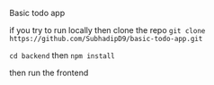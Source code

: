 Basic todo app 

if you try to run locally then clone the repo `git clone https://github.com/SubhadipD9/basic-todo-app.git`

`cd backend` then `npm install` 

then run the frontend
